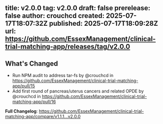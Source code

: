 title:	v2.0.0
tag:	v2.0.0
draft:	false
prerelease:	false
author:	crouchcd
created:	2025-07-17T18:07:32Z
published:	2025-07-17T18:09:28Z
url:	https://github.com/EssexManagement/clinical-trial-matching-app/releases/tag/v2.0.0
--
## What's Changed
* Run NPM audit to address tar-fs by @crouchcd in https://github.com/EssexManagement/clinical-trial-matching-app/pull/15
* Add first round of pancreas/uterus cancers and related OPDE by @crouchcd in https://github.com/EssexManagement/clinical-trial-matching-app/pull/16


**Full Changelog**: https://github.com/EssexManagement/clinical-trial-matching-app/compare/v1.1.1...v2.0.0
